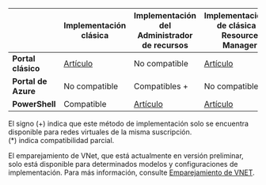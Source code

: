 | | **Implementación clásica** | **Implementación del Administrador de recursos** | **Implementaciones de clásica a Resource Manager** |
|----------------------------------------|-------------|----------------------|---------------------------------|
| **Portal clásico** | [Artículo](../articles/vpn-gateway/virtual-networks-configure-vnet-to-vnet-connection.md) | No compatible | [Artículo](../articles/vpn-gateway/vpn-gateway-connect-different-deployment-models-portal.md) |
| **Portal de Azure** | No compatible | Compatibles + | No compatible |
| **PowerShell** | Compatible | [Artículo](../articles/vpn-gateway/vpn-gateway-vnet-vnet-rm-ps.md) | [Artículo](../articles/vpn-gateway/vpn-gateway-connect-different-deployment-models-powershell.md)

El signo (+) indica que este método de implementación solo se encuentra disponible para redes virtuales de la misma suscripción. <br>(*) indica compatibilidad parcial.

El emparejamiento de VNet, que está actualmente en versión preliminar, solo está disponible para determinados modelos y configuraciones de implementación. Para más información, consulte [Emparejamiento de VNET](../articles/virtual-network/virtual-network-peering-overview.md).

<!---HONumber=AcomDC_0817_2016-->